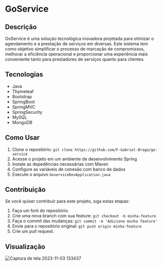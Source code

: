 # GoService

## Descrição
GoService é uma solução tecnológica inovadora projetada para otimizar o agendamento e a prestação de serviços em diversas.
Este sistema tem como objetivo simplificar o processo de marcação de compromissos, melhorar a eficiência operacional e
proporcionar uma experiência mais conveniente tanto para prestadores de serviços quanto para clientes.

## Tecnologias
* Java
* Thymeleaf
* Bootstrap
* SpringBoot
* SpringMVC
* SpringSecurity
* MySQL
* MongoDB

 ## Como Usar
 1. Clone o repositório: `git clone https://github.com/F-Gabriel-Braga/go-service`
 2. Acesse o projeto em um ambiente de desenvolvimento Spring
 3. Instale as depedências necessárias com Maven
 4. Configure as variáveis de conexão com banco de dados
 5. Execute o arquivo `GoserviceDevApplication.java`

## Contribuição
Se você quiser contribuir para este projeto, siga estas etapas:
1. Faça um fork do repositório.
2. Crie uma nova branch com sua feature: `git checkout -b minha-feature`
3. Faça o commit das mudanças: `git commit -m 'Adicione minha feature'`
4. Envie para o repositório original: `git push origin minha-feature`
5. Crie um pull request.

## Visualização
![Captura de tela 2023-11-03 133437](https://github.com/F-Gabriel-Braga/GoService/assets/66652642/7f8e7102-f8bf-4173-b9f9-a5df938246aa)
